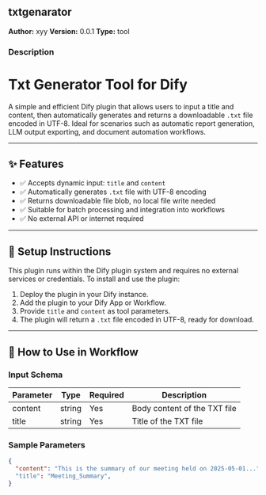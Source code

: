 ## txtgenarator

**Author:** xyy
**Version:** 0.0.1
**Type:** tool

### Description

# Txt Generator Tool for Dify

A simple and efficient Dify plugin that allows users to input a title and content, then automatically generates and returns a downloadable `.txt` file encoded in UTF-8. Ideal for scenarios such as automatic report generation, LLM output exporting, and document automation workflows.

---

## ✨ Features

- ✅ Accepts dynamic input: `title` and `content`
- ✅ Automatically generates `.txt` file with UTF-8 encoding
- ✅ Returns downloadable file blob, no local file write needed
- ✅ Suitable for batch processing and integration into workflows
- ✅ No external API or internet required

---

## 🔧 Setup Instructions

This plugin runs within the Dify plugin system and requires no external services or credentials. To install and use the plugin:

1. Deploy the plugin in your Dify instance.
2. Add the plugin to your Dify App or Workflow.
3. Provide `title` and `content` as tool parameters.
4. The plugin will return a `.txt` file encoded in UTF-8, ready for download.

---

## 🧪 How to Use in Workflow

### Input Schema

| Parameter | Type   | Required | Description                     |
|-----------|--------|----------|---------------------------------|
| content   | string | Yes      | Body content of the TXT file    |
| title     | string | Yes      | Title of the TXT file           |

### Sample Parameters

```json
{
  "content": "This is the summary of our meeting held on 2025-05-01..."
  "title": "Meeting_Summary",
}


